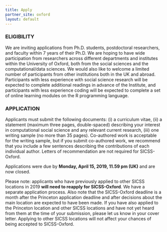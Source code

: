 ```yaml
---
title: Apply
partner_site: oxford
layout: default
---
```

 
### ELIGIBILITY
We are inviting applications from Ph.D. students, postdoctoral researchers, and faculty within 7 years of their Ph.D. We are hoping to have wide participation from researchers across different departments and institutes within the University of Oxford, both from the social sciences and the computational/data sciences. We would also like to welcome a limited number of participants from other institutions both in the UK and abroad. Participants with less experience with social science research will be expected to complete additional readings in advance of the Institute, and participants with less experience coding will be expected to complete a set of online learning modules on the R programming language. 

### APPLICATION
Applicants must submit the following documents: (i) a curriculum vitae, (ii) a statement (maximum three pages, double-spaced) describing your interest in computational social science and any relevant current research, (iii) one writing sample (no more than 35 pages). Co-authored work is acceptable for the writing sample, but if you submit co-authored work, we recommend that you include a few sentences describing the contributions of each individual author. Letters of recommendation are not required for SICSS-Oxford. 

Applications were due by **Monday, April 15, 2019, 11.59 pm (UK)** and are now closed.

Please note: applicants who have previously applied to other SICSS locations in 2019 **will need to reapply for SICSS-Oxford**. We have a separate application process. Also note that the SICSS-Oxford deadline is a month after the Princeton application deadline and after decisions about the main location are expected to have been made. If you have also applied to the Princeton location and other SICSS locations and have not yet heard from them at the time of your submission, please let us know in your cover letter. Applying to other SICSS locations will not affect your chances of being accepted to SICSS-Oxford. 
